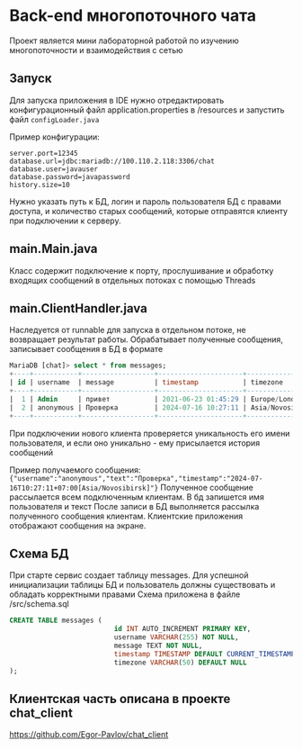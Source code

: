 # Back-end многопоточного чата
Проект является мини лабораторной работой по изучению многопоточности и взаимодействия с сетью
## Запуск
Для запуска приложения в IDE нужно отредактировать конфигурационный файл application.properties в /resources и запустить файл `configLoader.java`

Пример конфигурации:
```properties
server.port=12345
database.url=jdbc:mariadb://100.110.2.118:3306/chat
database.user=javauser
database.password=javapassword
history.size=10
```
Нужно указать путь к БД, логин и пароль пользователя БД с правами доступа, и количество старых сообщений, которые отправятся клиенту при подключении к серверу. 

## main.Main.java
Класс содержит подключение к порту, прослушивание и обработку входящих сообщений в отдельных потоках с помощью Threads
## main.ClientHandler.java
Наследуется от runnable для запуска в отдельном потоке, не возвращает результат работы. Обрабатывает полученные сообщения, записывает сообщения в БД в формате
```sql
MariaDB [chat]> select * from messages;
+----+-----------+------------------+---------------------+------------------+
| id | username  | message          | timestamp           | timezone         |
+----+-----------+------------------+---------------------+------------------+
|  1 | Admin     | привет           | 2021-06-23 01:45:29 | Europe/London    |
|  2 | anonymous | Проверка         | 2024-07-16 10:27:11 | Asia/Novosibirsk |
+----+-----------+------------------+---------------------+------------------+

```
При подключении нового клиента проверяется уникальность его имени пользователя, и если оно уникально - ему присылается история сообщений

Пример получаемого сообщения: `{"username":"anonymous","text":"Проверка","timestamp":"2024-07-16T10:27:11+07:00[Asia/Novosibirsk]"}`
Полученное сообщение рассылается всем подключенным клиентам. В бд запишется имя пользователя и текст
После записи в БД выполняется рассылка полученного сообщения клиентам. Клиентские приложения отображают сообщения на экране.

## Схема БД
При старте сервис создает таблицу messages. Для успешной инициализации таблицы БД и пользователь должны существовать и обладать корректными правами
Схема приложена в файле /src/schema.sql
```sql
CREATE TABLE messages (
                          id INT AUTO_INCREMENT PRIMARY KEY,
                          username VARCHAR(255) NOT NULL,
                          message TEXT NOT NULL,
                          timestamp TIMESTAMP DEFAULT CURRENT_TIMESTAMP,
                          timezone VARCHAR(50) DEFAULT NULL
);
```

## Клиентская часть описана в проекте chat_client 
https://github.com/Egor-Pavlov/chat_client
